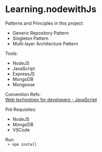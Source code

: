 # Learning.nodewithJs

Patterns and Principles in this project:

- Generic Repository Pattern
- Singleton Pattern
- Multi-layer Architecture Pattern

Tools:
- NodeJS
- JavaScript
- ExpressJS
- MongoDB
- Mongoose

Convention Refs: <br />
   <a href="https://developer.mozilla.org/bm/docs/Web/JavaScript" target="_blank"> Web technology for developers - JavaScript
   </a>

Pré Requisites: <br />
 - NodeJS
 - MongoDB
 - VSCode

 Run:
   <br><code>  > npm install </code>